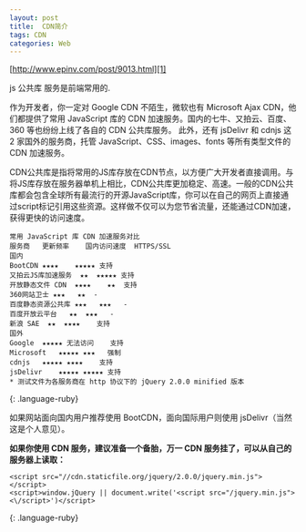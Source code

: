 ```yaml
---
layout: post
title:  CDN简介
tags: CDN
categories: Web
---
```


[http://www.epinv.com/post/9013.html][1]



js 公共库 服务是前端常用的. 



作为开发者，你一定对 Google CDN 不陌生，微软也有 Microsoft Ajax CDN，他们都提供了常用 JavaScript 库的 CDN 加速服务。国内的七牛、又拍云、百度、360 等也纷纷上线了各自的 CDN 公共库服务。
此外，还有 jsDelivr 和 cdnjs 这 2 家国外的服务商，托管 JavaScript、CSS、images、fonts 等所有类型文件的 CDN 加速服务。



CDN公共库是指将常用的JS库存放在CDN节点，以方便广大开发者直接调用。与将JS库存放在服务器单机上相比，CDN公共库更加稳定、高速。一般的CDN公共库都会包含全球所有最流行的开源JavaScript库，你可以在自己的网页上直接通过script标记引用这些资源。这样做不仅可以为您节省流量，还能通过CDN加速，获得更快的访问速度。








~~~
常用 JavaScript 库 CDN 加速服务对比
服务商   更新频率    国内访问速度  HTTPS/SSL
国内
BootCDN ★★★★    ★★★★★ 支持
又拍云JS库加速服务  ★★  ★★★★★ 支持
开放静态文件 CDN  ★★★★    ★★  支持
360网站卫士 ★★★   ★★  -
百度静态资源公共库 ★★★   ★★★   -
百度开放云平台   ★★  ★★★   -
新浪 SAE  ★★  ★★★★    支持
国外
Google  ★★★★★ 无法访问    支持
Microsoft   ★★★★★ ★★★   强制
cdnjs   ★★★★★ ★★★★    支持
jsDelivr    ★★★★★ ★★★★★ 支持
* 测试文件为各服务商在 http 协议下的 jQuery 2.0.0 minified 版本
~~~
{: .language-ruby}




如果网站面向国内用户推荐使用 BootCDN，面向国际用户则使用 jsDelivr（当然这是个人意见）。



**如果你使用 CDN 服务，建议准备一个备胎，万一 CDN 服务挂了，可以从自己的服务器上读取：**

~~~
<script src="//cdn.staticfile.org/jquery/2.0.0/jquery.min.js"></script>
<script>window.jQuery || document.write('<script src="/jquery.min.js"><\/script>')</script>
~~~
{: .language-ruby}








[1]:	http://www.epinv.com/post/9013.html
